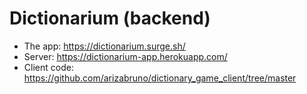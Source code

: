 # Dictionarium (backend)

- The app: https://dictionarium.surge.sh/
- Server: https://dictionarium-app.herokuapp.com/
- Client code: https://github.com/arizabruno/dictionary_game_client/tree/master


